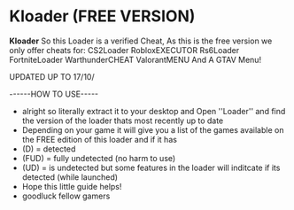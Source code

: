 # Kloader (FREE VERSION)
**Kloader**
So this Loader is a verified Cheat, As this is the free version we only offer cheats for:
CS2Loader RobloxEXECUTOR Rs6Loader FortniteLoader WarthunderCHEAT ValorantMENU And A GTAV Menu!

UPDATED UP TO 17/10/

------HOW TO USE-----

- alright so literally extract it to your desktop and Open ''Loader'' and find the version of the loader thats most recently up to date
- Depending on your game it will give you  a list of the games available on the FREE edition of this loader and if it has
- (D) = detected
- (FUD) = fully undetected (no harm to use)
- (UD) = is undetected but some features in the loader will inditcate if its detected (while launched)
- Hope this little guide helps!
- goodluck fellow gamers
